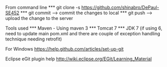 From command line
*** git clone -s https://github.com/shinabro/DePaul-SE452
*** git commit --> commit the changes to local
*** git push --> upload the change to the server

Tools used
*** Maven - Using maven 3
*** Tomcat 7
*** JDK 7 (if using 6, need to update main pom.xml and there are couple of exception handling technique needing retrofit)

For Windows
https://help.github.com/articles/set-up-git

Eclipse eGit plugin help
http://wiki.eclipse.org/EGit/Learning_Material

